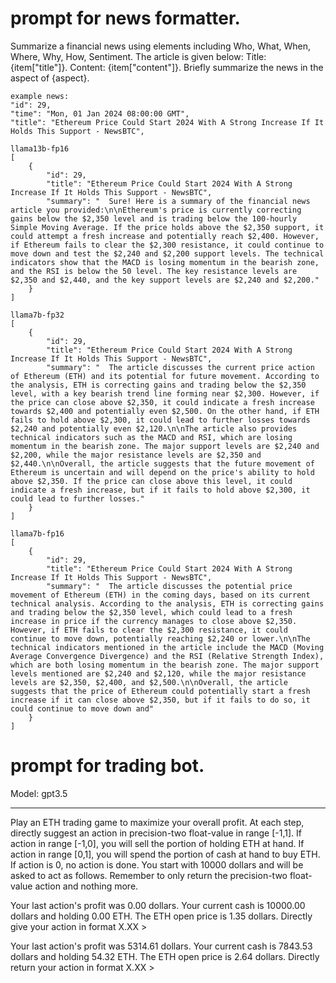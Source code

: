 # prompt for news formatter.

Summarize a financial news using elements including Who, What, When, Where, Why, How, Sentiment. The article is given below:
Title: {item["title"]}.
Content: {item["content"]}.
Briefly summarize the news in the aspect of {aspect}.

```
example news: 
"id": 29,
"time": "Mon, 01 Jan 2024 08:00:00 GMT",
"title": "Ethereum Price Could Start 2024 With A Strong Increase If It Holds This Support - NewsBTC",

llama13b-fp16
[
    {
        "id": 29,
        "title": "Ethereum Price Could Start 2024 With A Strong Increase If It Holds This Support - NewsBTC",
        "summary": "  Sure! Here is a summary of the financial news article you provided:\n\nEthereum's price is currently correcting gains below the $2,350 level and is trading below the 100-hourly Simple Moving Average. If the price holds above the $2,350 support, it could attempt a fresh increase and potentially reach $2,400. However, if Ethereum fails to clear the $2,300 resistance, it could continue to move down and test the $2,240 and $2,200 support levels. The technical indicators show that the MACD is losing momentum in the bearish zone, and the RSI is below the 50 level. The key resistance levels are $2,350 and $2,440, and the key support levels are $2,240 and $2,200."
    }
]

llama7b-fp32
[
    {
        "id": 29,
        "title": "Ethereum Price Could Start 2024 With A Strong Increase If It Holds This Support - NewsBTC",
        "summary": "  The article discusses the current price action of Ethereum (ETH) and its potential for future movement. According to the analysis, ETH is correcting gains and trading below the $2,350 level, with a key bearish trend line forming near $2,300. However, if the price can close above $2,350, it could indicate a fresh increase towards $2,400 and potentially even $2,500. On the other hand, if ETH fails to hold above $2,300, it could lead to further losses towards $2,240 and potentially even $2,120.\n\nThe article also provides technical indicators such as the MACD and RSI, which are losing momentum in the bearish zone. The major support levels are $2,240 and $2,200, while the major resistance levels are $2,350 and $2,440.\n\nOverall, the article suggests that the future movement of Ethereum is uncertain and will depend on the price's ability to hold above $2,350. If the price can close above this level, it could indicate a fresh increase, but if it fails to hold above $2,300, it could lead to further losses."
    }
]

llama7b-fp16
[
    {
        "id": 29,
        "title": "Ethereum Price Could Start 2024 With A Strong Increase If It Holds This Support - NewsBTC",
        "summary": "  The article discusses the potential price movement of Ethereum (ETH) in the coming days, based on its current technical analysis. According to the analysis, ETH is correcting gains and trading below the $2,350 level, which could lead to a fresh increase in price if the currency manages to close above $2,350. However, if ETH fails to clear the $2,300 resistance, it could continue to move down, potentially reaching $2,240 or lower.\n\nThe technical indicators mentioned in the article include the MACD (Moving Average Convergence Divergence) and the RSI (Relative Strength Index), which are both losing momentum in the bearish zone. The major support levels mentioned are $2,240 and $2,120, while the major resistance levels are $2,350, $2,400, and $2,500.\n\nOverall, the article suggests that the price of Ethereum could potentially start a fresh increase if it can close above $2,350, but if it fails to do so, it could continue to move down and"
    }
]
```


# prompt for trading bot.

Model: gpt3.5

---

Play an ETH trading game to maximize your overall profit. At each step, directly suggest an action in precision-two float-value in range [-1,1]. If action in range [-1,0], you will sell the portion of holding ETH at hand. If action in range [0,1], you will spend the portion of cash at hand to buy ETH. If action is 0, no action is done. You start with 10000 dollars and will be asked to act as follows. Remember to only return the precision-two float-value action and nothing more.

Your last action's profit was 0.00 dollars. Your current cash is 10000.00 dollars and holding 0.00 ETH. The ETH open price is 1.35 dollars. Directly give your action in format X.XX >

Your last action's profit was 5314.61 dollars. Your current cash is 7843.53 dollars and holding 54.32 ETH. The ETH open price is 2.64 dollars. Directly return your action in format X.XX >
